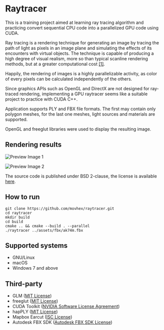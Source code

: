 # Raytracer

This is a training project aimed at learning ray tracing algorithm and practicing convert sequential CPU code into a parallelized GPU code using CUDA.

Ray tracing is a rendering technique for generating an image by tracing the path of light as pixels in an image plane and simulating the effects of its encounters with virtual objects. The technique is capable of producing a high degree of visual realism, more so than typical scanline rendering methods, but at a greater computational cost [[1]][wiki_link].

Happily, the rendering of images is a highly parallelizable activity, as color of every pixels can be calculated independently of the others.

Since graphics APIs such as OpenGL and DirectX are not designed for ray-traced rendering, implementing a GPU raytracer seems like a suitable project to practice with CUDA C++.

Application supports PLY and FBX file formats. The first may contain only polygon meshes, for the last one meshes, light sources and materials are supported.

OpenGL and freeglut libraries were used to display the resulting image.


## Rendering results

![][preview_image1]

![][preview_image2]



The source code is published under BSD 2-clause, the license is available [here][license].

## How to run
```
git clone https://github.com/movhex/raytracer.git
cd raytracer
mkdir build
cd build
cmake .. && cmake --build . --parallel
./raytracer ../assets/fbx/ak74m.fbx
```


## Supported systems
* GNU/Linux
* macOS
* Windows 7 and above


## Third-party
* GLM ([MIT License](https://github.com/g-truc/glm/blob/master/copying.txt))
* freeglut ([MIT License](http://freeglut.sourceforge.net/))
* CUDA Toolkit ([NVIDIA Software License Agreement](https://docs.nvidia.com/cuda/eula/index.html))
* hapPLY ([MIT License](https://github.com/nmwsharp/happly/blob/master/LICENSE))
* Mapbox Earcut ([ISC License](https://github.com/mapbox/earcut.hpp/blob/master/LICENSE))
* Autodesk FBX SDK ([Autodesk FBX SDK License](https://damassets.autodesk.net/content/dam/autodesk/www/Company/docs/pdf/legal-notices-&-trademarks/Autodesk_FBX_SDK_2015_License_and_Services_Agreement.pdf))


[//]: # (LINKS)
[wiki_link]: https://en.wikipedia.org/wiki/Ray_tracing_(graphics)
[license]: LICENSE
[preview_image1]: https://github.com/movhex/raytracer/blob/master/docs/images/preview1.png "Preview Image 1"
[preview_image2]: https://github.com/movhex/raytracer/blob/master/docs/images/preview2.png "Preview Image 2"
